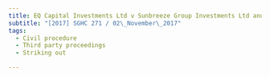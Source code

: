 ```yaml
---
title: EQ Capital Investments Ltd v Sunbreeze Group Investments Ltd and others (Sim Chye Hock 
subtitle: "[2017] SGHC 271 / 02\_November\_2017"
tags:
  - Civil procedure
  - Third party proceedings
  - Striking out

---
```


